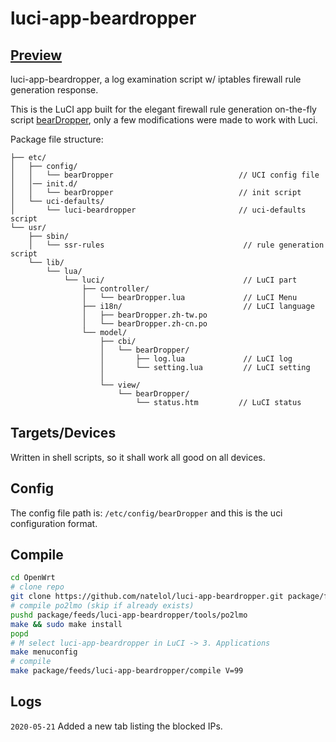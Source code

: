 luci-app-beardropper
===

[Preview][preview]
---
luci-app-beardropper, a log examination script w/ iptables firewall rule generation response.
 
 This is the LuCI app built for the elegant firewall rule generation on-the-fly script [bearDropper][bearDropper], only a few modifications were made to work with Luci.
 

 Package file structure:

```
├── etc/
│   ├── config/
│   │   └── bearDropper                            // UCI config file
│   │── init.d/
│   │   └── bearDropper                            // init script
│   └── uci-defaults/
│       └── luci-beardropper                       // uci-defaults script
└── usr/
    ├── sbin/
    │   └── ssr-rules                               // rule generation script
    └── lib/
        └── lua/
            └── luci/                               // LuCI part
                ├── controller/
                │   └── bearDropper.lua             // LuCI Menu
                ├── i18n/                           // LuCI language
                │   ├── bearDropper.zh-tw.po
                │   └── bearDropper.zh-cn.po
                └── model/
                    ├── cbi/
                    │   └── bearDropper/
                    │       ├── log.lua             // LuCI log
                    │       └── setting.lua         // LuCI setting
                    │     
                    └── view/
                        └── bearDropper/
                            └── status.htm         // LuCI status
```


Targets/Devices
---
Written in shell scripts, so it shall work all good on all devices.


Config
---
The config file path is: `/etc/config/bearDropper`  and this is the uci configuration format.

Compile
---
```bash
cd OpenWrt
# clone repo
git clone https://github.com/natelol/luci-app-beardropper.git package/feeds/luci-app-beardropper
# compile po2lmo (skip if already exists)
pushd package/feeds/luci-app-beardropper/tools/po2lmo
make && sudo make install
popd
# M select luci-app-beardropper in LuCI -> 3. Applications
make menuconfig
# compile
make package/feeds/luci-app-beardropper/compile V=99
```


Logs
---
`2020-05-21` Added a new tab listing the blocked IPs.


 [preview]: https://github.com/natelol/luci-app-beardropper/tree/master/preview
 [bearDropper]: https://github.com/robzr/bearDropper